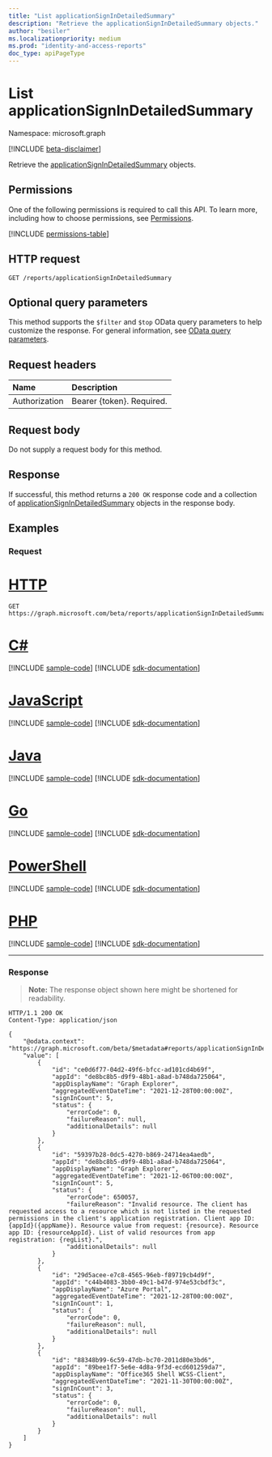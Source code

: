 ```yaml
---
title: "List applicationSignInDetailedSummary"
description: "Retrieve the applicationSignInDetailedSummary objects."
author: "besiler"
ms.localizationpriority: medium
ms.prod: "identity-and-access-reports"
doc_type: apiPageType
---
```


# List applicationSignInDetailedSummary
Namespace: microsoft.graph

[!INCLUDE [beta-disclaimer](../../includes/beta-disclaimer.md)]

Retrieve the [applicationSignInDetailedSummary](../resources/applicationsignindetailedsummary.md) objects.

## Permissions
One of the following permissions is required to call this API. To learn more, including how to choose permissions, see [Permissions](/graph/permissions-reference).

<!-- { "blockType": "permissions", "name": "reportroot_list_applicationsignindetailedsummary" } -->
[!INCLUDE [permissions-table](../includes/permissions/reportroot-list-applicationsignindetailedsummary-permissions.md)]

## HTTP request

<!-- {
  "blockType": "ignored"
}
-->
``` http
GET /reports/applicationSignInDetailedSummary
```

## Optional query parameters
This method supports the `$filter` and `$top` OData query parameters to help customize the response. For general information, see [OData query parameters](/graph/query-parameters).

## Request headers
|Name|Description|
|:---|:---|
|Authorization|Bearer {token}. Required.|

## Request body
Do not supply a request body for this method.

## Response

If successful, this method returns a `200 OK` response code and a collection of [applicationSignInDetailedSummary](../resources/applicationsignindetailedsummary.md) objects in the response body.

## Examples

### Request

# [HTTP](#tab/http)
<!-- {
  "blockType": "request",
  "name": "list_applicationsignindetailedsummary"
}
-->
``` http
GET https://graph.microsoft.com/beta/reports/applicationSignInDetailedSummary
```

# [C#](#tab/csharp)
[!INCLUDE [sample-code](../includes/snippets/csharp/list-applicationsignindetailedsummary-csharp-snippets.md)]
[!INCLUDE [sdk-documentation](../includes/snippets/snippets-sdk-documentation-link.md)]

# [JavaScript](#tab/javascript)
[!INCLUDE [sample-code](../includes/snippets/javascript/list-applicationsignindetailedsummary-javascript-snippets.md)]
[!INCLUDE [sdk-documentation](../includes/snippets/snippets-sdk-documentation-link.md)]

# [Java](#tab/java)
[!INCLUDE [sample-code](../includes/snippets/java/list-applicationsignindetailedsummary-java-snippets.md)]
[!INCLUDE [sdk-documentation](../includes/snippets/snippets-sdk-documentation-link.md)]

# [Go](#tab/go)
[!INCLUDE [sample-code](../includes/snippets/go/list-applicationsignindetailedsummary-go-snippets.md)]
[!INCLUDE [sdk-documentation](../includes/snippets/snippets-sdk-documentation-link.md)]

# [PowerShell](#tab/powershell)
[!INCLUDE [sample-code](../includes/snippets/powershell/list-applicationsignindetailedsummary-powershell-snippets.md)]
[!INCLUDE [sdk-documentation](../includes/snippets/snippets-sdk-documentation-link.md)]

# [PHP](#tab/php)
[!INCLUDE [sample-code](../includes/snippets/php/list-applicationsignindetailedsummary-php-snippets.md)]
[!INCLUDE [sdk-documentation](../includes/snippets/snippets-sdk-documentation-link.md)]

---

### Response
>**Note:** The response object shown here might be shortened for readability.
<!-- {
  "blockType": "response",
  "truncated": true,
  "@odata.type": "Collection(microsoft.graph.applicationSignInDetailedSummary)"
}
-->
``` http
HTTP/1.1 200 OK
Content-Type: application/json

{
    "@odata.context": "https://graph.microsoft.com/beta/$metadata#reports/applicationSignInDetailedSummary",
    "value": [
        {
            "id": "ce0d6f77-04d2-49f6-bfcc-ad101cd4b69f",
            "appId": "de8bc8b5-d9f9-48b1-a8ad-b748da725064",
            "appDisplayName": "Graph Explorer",
            "aggregatedEventDateTime": "2021-12-28T00:00:00Z",
            "signInCount": 5,
            "status": {
                "errorCode": 0,
                "failureReason": null,
                "additionalDetails": null
            }
        },
        {
            "id": "59397b28-0dc5-4270-b869-24714ea4aedb",
            "appId": "de8bc8b5-d9f9-48b1-a8ad-b748da725064",
            "appDisplayName": "Graph Explorer",
            "aggregatedEventDateTime": "2021-12-06T00:00:00Z",
            "signInCount": 5,
            "status": {
                "errorCode": 650057,
                "failureReason": "Invalid resource. The client has requested access to a resource which is not listed in the requested permissions in the client's application registration. Client app ID: {appId}({appName}). Resource value from request: {resource}. Resource app ID: {resourceAppId}. List of valid resources from app registration: {regList}.",
                "additionalDetails": null
            }
        },
        {
            "id": "29d5acee-e7c8-4565-96eb-f89719cb4d9f",
            "appId": "c44b4083-3bb0-49c1-b47d-974e53cbdf3c",
            "appDisplayName": "Azure Portal",
            "aggregatedEventDateTime": "2021-12-28T00:00:00Z",
            "signInCount": 1,
            "status": {
                "errorCode": 0,
                "failureReason": null,
                "additionalDetails": null
            }
        },
        {
            "id": "88348b99-6c59-47db-bc70-2011d80e3bd6",
            "appId": "89bee1f7-5e6e-4d8a-9f3d-ecd601259da7",
            "appDisplayName": "Office365 Shell WCSS-Client",
            "aggregatedEventDateTime": "2021-11-30T00:00:00Z",
            "signInCount": 3,
            "status": {
                "errorCode": 0,
                "failureReason": null,
                "additionalDetails": null
            }
        }
    ]
}
```
